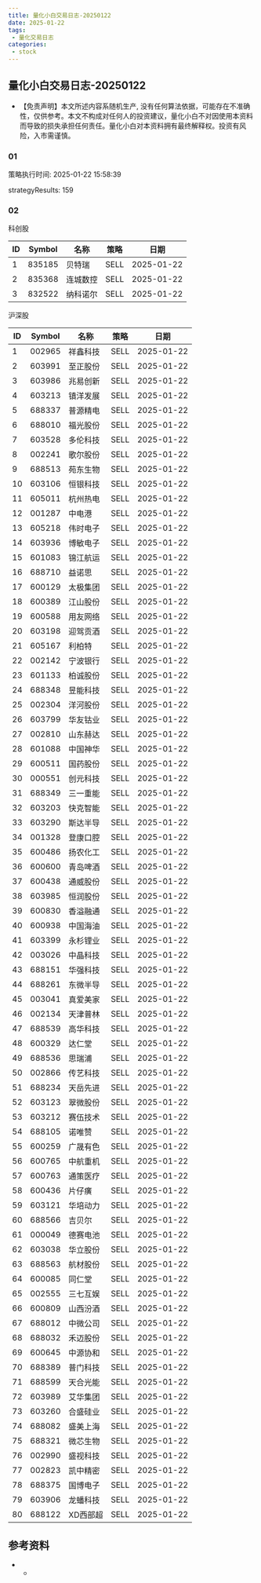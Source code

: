 ```yaml
---
title: 量化小白交易日志-20250122
date: 2025-01-22
tags:
 - 量化交易日志
categories: 
 - stock
---
```


## 量化小白交易日志-20250122

- 【免责声明】本文所述内容系随机生产, 没有任何算法依据，可能存在不准确性，仅供参考。本文不构成对任何人的投资建议，量化小白不对因使用本资料而导致的损失承担任何责任。量化小白对本资料拥有最终解释权。投资有风险，入市需谨慎。

### 01

策略执行时间: 2025-01-22 15:58:39

strategyResults: 159

### 02

科创股

|ID|Symbol|名称|策略|日期|
| ---- | ---- | ---- | ---- | ---- |
|1|835185|贝特瑞|SELL|2025-01-22|
|2|835368|连城数控|SELL|2025-01-22|
|3|832522|纳科诺尔|SELL|2025-01-22|

沪深股

|ID|Symbol|名称|策略|日期|
| ---- | ---- | ---- | ---- | ---- |
|1|002965|祥鑫科技|SELL|2025-01-22|
|2|603991|至正股份|SELL|2025-01-22|
|3|603986|兆易创新|SELL|2025-01-22|
|4|603213|镇洋发展|SELL|2025-01-22|
|5|688337|普源精电|SELL|2025-01-22|
|6|688010|福光股份|SELL|2025-01-22|
|7|603528|多伦科技|SELL|2025-01-22|
|8|002241|歌尔股份|SELL|2025-01-22|
|9|688513|苑东生物|SELL|2025-01-22|
|10|603106|恒银科技|SELL|2025-01-22|
|11|605011|杭州热电|SELL|2025-01-22|
|12|001287|中电港|SELL|2025-01-22|
|13|605218|伟时电子|SELL|2025-01-22|
|14|603936|博敏电子|SELL|2025-01-22|
|15|601083|锦江航运|SELL|2025-01-22|
|16|688710|益诺思|SELL|2025-01-22|
|17|600129|太极集团|SELL|2025-01-22|
|18|600389|江山股份|SELL|2025-01-22|
|19|600588|用友网络|SELL|2025-01-22|
|20|603198|迎驾贡酒|SELL|2025-01-22|
|21|605167|利柏特|SELL|2025-01-22|
|22|002142|宁波银行|SELL|2025-01-22|
|23|601133|柏诚股份|SELL|2025-01-22|
|24|688348|昱能科技|SELL|2025-01-22|
|25|002304|洋河股份|SELL|2025-01-22|
|26|603799|华友钴业|SELL|2025-01-22|
|27|002810|山东赫达|SELL|2025-01-22|
|28|601088|中国神华|SELL|2025-01-22|
|29|600511|国药股份|SELL|2025-01-22|
|30|000551|创元科技|SELL|2025-01-22|
|31|688349|三一重能|SELL|2025-01-22|
|32|603203|快克智能|SELL|2025-01-22|
|33|603290|斯达半导|SELL|2025-01-22|
|34|001328|登康口腔|SELL|2025-01-22|
|35|600486|扬农化工|SELL|2025-01-22|
|36|600600|青岛啤酒|SELL|2025-01-22|
|37|600438|通威股份|SELL|2025-01-22|
|38|603985|恒润股份|SELL|2025-01-22|
|39|600830|香溢融通|SELL|2025-01-22|
|40|600938|中国海油|SELL|2025-01-22|
|41|603399|永杉锂业|SELL|2025-01-22|
|42|003026|中晶科技|SELL|2025-01-22|
|43|688151|华强科技|SELL|2025-01-22|
|44|688261|东微半导|SELL|2025-01-22|
|45|003041|真爱美家|SELL|2025-01-22|
|46|002134|天津普林|SELL|2025-01-22|
|47|688539|高华科技|SELL|2025-01-22|
|48|600329|达仁堂|SELL|2025-01-22|
|49|688536|思瑞浦|SELL|2025-01-22|
|50|002866|传艺科技|SELL|2025-01-22|
|51|688234|天岳先进|SELL|2025-01-22|
|52|603123|翠微股份|SELL|2025-01-22|
|53|603212|赛伍技术|SELL|2025-01-22|
|54|688105|诺唯赞|SELL|2025-01-22|
|55|600259|广晟有色|SELL|2025-01-22|
|56|600765|中航重机|SELL|2025-01-22|
|57|600763|通策医疗|SELL|2025-01-22|
|58|600436|片仔癀|SELL|2025-01-22|
|59|603121|华培动力|SELL|2025-01-22|
|60|688566|吉贝尔|SELL|2025-01-22|
|61|000049|德赛电池|SELL|2025-01-22|
|62|603038|华立股份|SELL|2025-01-22|
|63|688563|航材股份|SELL|2025-01-22|
|64|600085|同仁堂|SELL|2025-01-22|
|65|002555|三七互娱|SELL|2025-01-22|
|66|600809|山西汾酒|SELL|2025-01-22|
|67|688012|中微公司|SELL|2025-01-22|
|68|688032|禾迈股份|SELL|2025-01-22|
|69|600645|中源协和|SELL|2025-01-22|
|70|688389|普门科技|SELL|2025-01-22|
|71|688599|天合光能|SELL|2025-01-22|
|72|603989|艾华集团|SELL|2025-01-22|
|73|603260|合盛硅业|SELL|2025-01-22|
|74|688082|盛美上海|SELL|2025-01-22|
|75|688321|微芯生物|SELL|2025-01-22|
|76|002990|盛视科技|SELL|2025-01-22|
|77|002823|凯中精密|SELL|2025-01-22|
|78|688375|国博电子|SELL|2025-01-22|
|79|603906|龙蟠科技|SELL|2025-01-22|
|80|688122|XD西部超|SELL|2025-01-22|

## 参考资料

- -